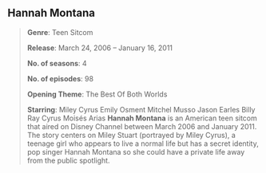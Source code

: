 ## Hannah Montana
>**Genre**: Teen Sitcom
>
>**Release**: March 24, 2006 – January 16, 2011
>
>**No. of seasons**: 4
>
>**No. of episodes**: 98
>
>**Opening Theme**: The Best Of Both Worlds
>
>**Starring**:  Miley Cyrus
>               Emily Osment
>               Mitchel Musso
>               Jason Earles
>               Billy Ray Cyrus
>               Moisés Arias
**Hannah Montana** is an American teen sitcom that aired on Disney Channel between March 2006 and January 2011.
The story centers on Miley Stuart (portrayed by Miley Cyrus), a teenage girl who appears to live a normal life but has a secret identity, pop singer Hannah Montana so she could have a private life away from the public spotlight.
